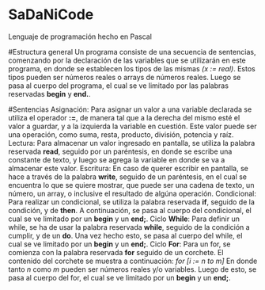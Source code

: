 # SaDaNiCode
Lenguaje de programación hecho en Pascal

#Estructura general
Un programa consiste de una secuencia de sentencias, comenzando por la declaración de las variables que se utilizarán en este programa, en donde se establecen los tipos de las mismas *(x := real)*. Estos tipos pueden ser números reales o arrays de números reales.
Luego se pasa al cuerpo del programa, el cual se ve limitado por las palabras reservadas **begin** y **end.**.

#Sentencias
Asignación: Para asignar un valor a una variable declarada se utiliza el operador **:=**, de manera tal que a la derecha del mismo esté el valor a guardar, y a la izquierda la variable en cuestión. Este valor puede ser una operación, como suma, resta, producto, división, potencia y raíz.
Lectura: Para almacenar un valor ingresado en pantalla, se utiliza la palabra reservada **read**, seguido por un paréntesis, en donde se escribe una constante de texto, y luego se agrega la variable en donde se va a almacenar este valor.
Escritura: En caso de querer escribir en pantalla, se hace a través de la palabra **write**, seguido de un paréntesis, en el cual se encuentra lo que se quiere mostrar, que puede ser una cadena de texto, un número, un array, o inclusive el resultado de algúna operación.
Condicional: Para realizar un condicional, se utiliza la palabra reservada **if**, seguido de la condición, y de **then**. A continuación, se pasa al cuerpo del condicional,  el cual se ve limitado por un **begin** y un **end;**. 
Ciclo **While**: Para definir un while, se ha de usar la palabra reservada **while**, seguido de la condición a cumplir, y de un **do**. Una vez hecho esto, se pasa al cuerpo del while, el cual se ve limitado por un **begin** y un **end;**.
Ciclo **For**: Para un for, se comienza con la palabra reservada **for** seguido de un corchete. El contenido del corchete se muestra a continuación:
*for [i := n to m]*
En donde tanto *n* como *m* pueden ser números reales y/o variables. Luego de esto, se pasa al cuerpo del for, el cual se ve limitado por un **begin** y un **end;**.

